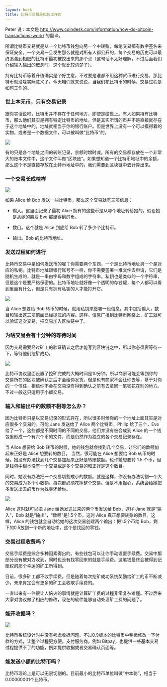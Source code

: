 ```yaml
---
layout: book
title: 比特币交易是如何工作的
---
```


Peter 说：本文是 <http://www.coindesk.com/information/how-do-bitcoin-transactions-work/> 的翻译。


所谓比特币交易就是从一个比特币钱包向另一个中转账，每笔交易都有数字签名来保证安全。一个交易一旦发生那么就是对所有人都公开的，每个交易的历史可以最终追溯到相应的比特币最初被挖出来的那个点（这句话不太好理解，不过后面我们介绍输入输出的概念时，这个就比较清楚了）。

持有比特币等着升值确实是个好主意，不过要是谁都不用这种货币进行交易，那比特币就没啥实际意义了。今天咱们就来说说，当我们花比特币的时候，交易过程是如何工作的。


### 世上本无币，只有交易记录

跟你实话说吧，比特币并不存在于任何地方，即使是硬盘上。有人如果持有比特币，那么他们其实是拥有特定比特币的地址，但是其实所谓的币并不是直接就存在于这个地址中的，地址就相当于你的银行账户。但是世界上没有一个可以摸得着的实物，或者是一个数据文件，可以被叫做“比特币”的。

![](http://media.happycasts.net/pic/peterpic/bitcoin_key.jpg)

有的只是各个地址之间的转账记录，余额时增时减。所有的交易都存放在一个非常大的账本文件中，这个文件叫做“区块链”。如果想知道一个比特币地址中的余额，那么这个不是直接存放在比特币地址中的，我们需要到区块链中去计算出来。


### 一个交易长成啥样

![](http://media.happycasts.net/pic/peterpic/input_output.png)

如果 Alice 给 Bob 发送一些比特币，那么这个交易就有三项信息：

- 输入。这里面记录了最初 Alice 拥有的这些币是从哪个地址转给她的，假设她是从她的朋友 Eve 那里得到的币。

- 数目。这个就是 Alice 到底给 Bob 转了多少个比特币。

- 输出。Bob 的比特币地址。


### 发送过程如何进行

比特币交易中是如何发送币的呢？你需要两个东西，一个是比特币地址另一个是对应的私钥。比特币地址跟银行账号不一样，你不需要签署一堆文件去申请，它们是随机生成的，就是一串由字母和数字组成的字符串。私钥也是类似的一个字符串，但是这个是要严格保密的。比特币地址就好像一个透明的存钱罐，每个人都可以看到里面有什么，但是只有拥有私钥的人才能打开它。

![](http://media.happycasts.net/pic/peterpic/deposit_box.jpg)

当 Alice 想要给 Bob 转币的时候，就用私钥来签署一段信息，其中包括输入，数目和输出这三项前面已经提过的内容。这样，信息广播到比特币网络上，矿工就可以验证这次交易，把交易加入区块链中了。


### 为啥交易会有十分钟的等待时间

因为交易需要经过矿工的验证确认之后才能写到区块链之中，所以你必须要等待一下，等待他们挖矿成功。


![](http://media.happycasts.net/pic/peterpic/four_square.png)

比特币协议里面设置了挖矿完成的大概时间是10分钟。所以商家可能会等到你的交易所在的区块被确认之后才会给你发货。但是也有商家不会让你去等，基于对你的一个信任，相信你不会在交易没有得到确认之前有去拿同一笔钱花在别的地方。不过一般这只适用于小额交易。

### 输入和输出中的数额不相等怎么办？

因为比特币只是以交易记录的形式存在，所以很多时候你的一个地址上面其实是对应很多个交易的。可能 Jane 发送给了 Alice 两个比特币，Philip 给了三个，Eve 给了一个，这些都是不同时间的不同的交易，他们并没有被合成到 Alice 的一个钱包里形成一个有六个币的文件，而是仍然作为独立的各个交易记录存在。

当 Alice 想要给 Bob 转币的时候，她的钱包就会找到几个交易，让它们的数额加起来正好是 Alice 想要转的数目。 当然，很可能在 Alice 想要给 Bob 转币的时候，她没有办法找到几个交易加起来正好是转账数额。也许她想要转 1.5 个币，但是钱包中根本没有一个交易或是多个交易的和正好是这个数目。

同时，她没有办法把一个交易切割成小的数额。就是这样，你没有办法切割一个大的交易成为多个小数额，每次都必须花掉整个交易。但是不用担心，系统会给她把多发送出去的币作为找零还给你。

![](http://media.happycasts.net/pic/peterpic/litte_change.png)

Alice 这时就可以把 Jane 给她发送过来的两个币发送给 Bob，这样 Jane 就是“输入”，Bob 就是“输出”，“数额”是1.5个币，这时 Alice 真正想要转账的数目。这样，Alice 的钱包就会自动给她的这次交易创建两个输出：把1.5个币给 Bob，剩下的0.5放到一个新的地址中，这个是找回的零钱。

### 交易过程收费吗？

交易手续费是综合多种因素得出的。有些钱包可以让你手动设置手续费。交易中那部分没有被对方收到，同时也没有找零回来的就是手续费。这笔钱最终会被得到记账权的那个幸运的矿工所得到。

目前，很多矿工都不收手续费。但是随着每次挖矿成功系统奖励给矿工的币不断减少，未来肯定会有更多的矿工会收取手续费的。

一直以来有一件很让人恼火的事情就是计算矿工费的过程非常复杂难懂。不过后来大家对协议做了相应的修改，现在的软件能够自动处理矿工费的问题了。

### 能开收据吗？

![](http://media.happycasts.net/pic/peterpic/receipt.jpg)

比特币系统设计时并没有考虑收据问题。不过0.9版本的比特币中稍微修改一下付款的方式，让整个过程更方便。支付服务商，例如 Bitpay，也提供一些基本交易过程提供不了的功能，例如提供收据或者交易确认页面等。

### 能发送小额的比特币吗？

比特币理论上是可以无限切割的。目前最小的比特币单位叫做“中本聪”，相当于0.00000001个比特币。